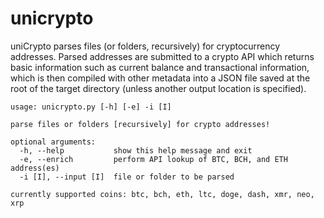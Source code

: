 # unicrypto

uniCrypto parses files (or folders, recursively) for cryptocurrency addresses. Parsed addresses are submitted to a crypto API which returns basic information such as current balance and transactional information, which is then compiled with other metadata into a JSON file saved at the root of the target directory (unless another output location is specified).

```
usage: unicrypto.py [-h] [-e] -i [I]

parse files or folders [recursively] for crypto addresses!

optional arguments:
  -h, --help           show this help message and exit
  -e, --enrich         perform API lookup of BTC, BCH, and ETH address(es)
  -i [I], --input [I]  file or folder to be parsed

currently supported coins: btc, bch, eth, ltc, doge, dash, xmr, neo, xrp
```

